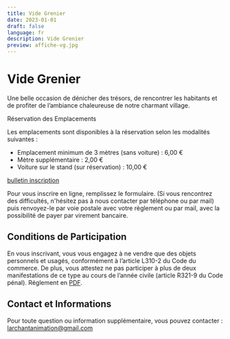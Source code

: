 ```yaml
---
title: Vide Grenier
date: 2023-01-01
draft: false
language: fr
description: Vide Grenier
preview: affiche-vg.jpg
---
```

# Vide Grenier

Une belle occasion de dénicher des trésors, de rencontrer les habitants et de profiter de l’ambiance chaleureuse de notre charmant village.

Réservation des Emplacements

Les emplacements sont disponibles à la réservation selon les modalités suivantes :

* Emplacement minimum de 3 mètres (sans voiture) : 6,00 €
* Mètre supplémentaire : 2,00 €
* Voiture sur le stand (sur réservation) : 10,00 €

[bulletin inscription ](https://larchantanimation.fr/files/2025-bulletin-d-inscription-1-.pdf) 

Pour vous inscrire en ligne, remplissez le formulaire. (Si vous rencontrez des difficultés, n'hésitez pas à nous contacter par téléphone ou par mail) puis renvoyez-le par voie postale avec votre règlement ou par mail, avec la possibilité de payer par virement bancaire.

## Conditions de Participation

En vous inscrivant, vous vous engagez à ne vendre que des objets personnels et usagés, conformément à l’article L310-2 du Code du commerce. De plus, vous attestez ne pas participer à plus de deux manifestations de ce type au cours de l’année civile (article R321-9 du Code pénal).
Réglement en [PDF](REGLEMENT.pdf).

## Contact et Informations

Pour toute question ou information supplémentaire, vous pouvez contacter  : larchantanimation@gmail.com
